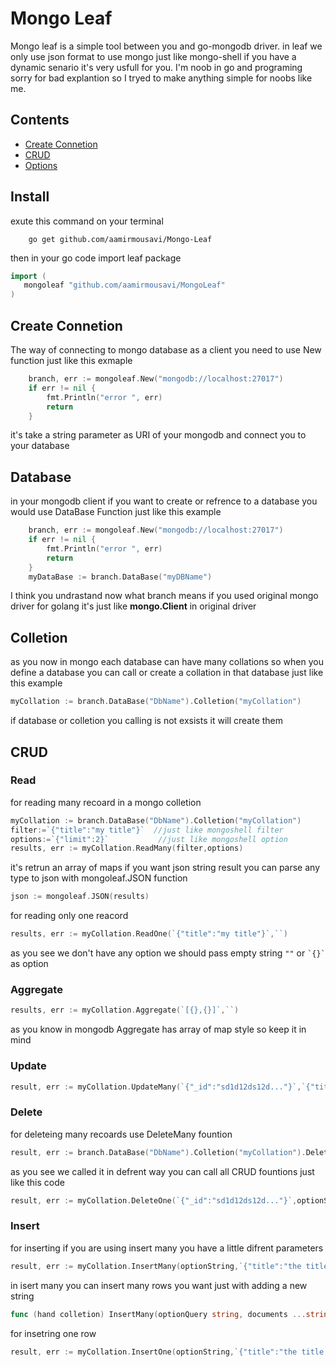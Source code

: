 # Mongo Leaf
Mongo leaf is a simple tool between you and go-mongodb driver. in leaf we only use json format to use mongo just like mongo-shell if you have a dynamic senario it's very usfull for you. I'm noob in go and programing sorry for bad explantion so I tryed to make anything simple for noobs like me.


## Contents
- [Create Connetion](#create-connetion)
- [CRUD](#crud)
- [Options](#)

## Install
exute this command on your terminal
```
    go get github.com/aamirmousavi/Mongo-Leaf
```
then in your go code import leaf package
```go
import (
   mongoleaf "github.com/aamirmousavi/MongoLeaf"
)
```


## Create Connetion

The way of connecting to mongo database as a client you need to use New function just like this exmaple
```go
    branch, err := mongoleaf.New("mongodb://localhost:27017")
    if err != nil {
		fmt.Println("error ", err)
		return
	}
```
it's take a string parameter as URI of your mongodb and connect you to your database

## Database

in your mongodb client if you want to create or refrence to a database you would use DataBase Function just like this example
```go
    branch, err := mongoleaf.New("mongodb://localhost:27017")
    if err != nil {
        fmt.Println("error ", err)
        return
    }
    myDataBase := branch.DataBase("myDBName")
```
I think you undrastand now what branch means if you used original mongo driver for golang it's just like **mongo.Client** in original driver

## Colletion

as you now in mongo each database can have many collations so when you define a database you can call or create a collation in that database just like this example
```go
myCollation := branch.DataBase("DbName").Colletion("myCollation")
```
if database or colletion you calling is not exsists it will create them

## CRUD
### Read 
for reading many recoard in a mongo colletion 
```go
myCollation := branch.DataBase("DbName").Colletion("myCollation")
filter:=`{"title":"my title"}`  //just like mongoshell filter
options:=`{"limit":2}`           //just like mongoshell option
results, err := myCollation.ReadMany(filter,options)
```
it's retrun an array of maps if you want json string result you can parse any type to json with mongoleaf.JSON function
```go
json := mongoleaf.JSON(results)
```
for reading only one reacord 
```go
results, err := myCollation.ReadOne(`{"title":"my title"}`,``)
```
as you see we don't have any option we should pass empty string `` "" `` or `` `{}` `` as option 
### Aggregate
```go
results, err := myCollation.Aggregate(`[{},{}]`,``) 
```
as you know in mongodb Aggregate has array of map style so keep it in mind
### Update 
```go
result, err := myCollation.UpdateMany(`{"_id":"sd1d12ds12d..."}`,`{"title":"new title"}`,optionString) 
```
### Delete 
for deleteing many recoards use DeleteMany fountion
```go
result, err := branch.DataBase("DbName").Colletion("myCollation").DeleteMany(`{"_id":"sd12d12d2123"}`,optionString)
```
as you see we called it in defrent way you can call all CRUD fountions just like this code
```go
result, err := myCollation.DeleteOne(`{"_id":"sd1d12ds12d..."}`,optionString) 
```
### Insert
for inserting if you are using insert many you have a little difrent parameters
```go
result, err := myCollation.InsertMany(optionString,`{"title":"the title 1"}`,`{"title":"the title 12"}`,`{"title":"the title 2"}`) 
```
in isert many you can insert many rows you want just with adding a new string 
```go 
func (hand colletion) InsertMany(optionQuery string, documents ...string) (map[string]interface{}, error) 
```
for insetring one row 
```go
result, err := myCollation.InsertOne(optionString,`{"title":"the title 1"}`) 
```
